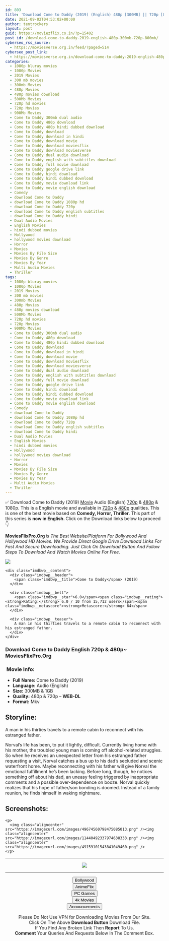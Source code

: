 ```yaml
---
id: 803
title: 'Download Come to Daddy (2019) (English) 480p [300MB] || 720p [800MB]'
date: 2021-09-02T04:53:02+00:00
author: tentrockers
layout: post
guid: https://moviezflix.co.in/?p=15402
post id: /download-come-to-daddy-2019-english-480p-300mb-720p-800mb/
cyberseo_rss_source:
  - https://moviesverse.org.in/feed/?paged=514
cyberseo_post_link:
  - https://moviesverse.org.in/download-come-to-daddy-2019-english-480p-720p/
categories:
  - 1080p bluray movies
  - 1080p Movies
  - 2019 Movies
  - 300 mb movies
  - 300mb Movies
  - 480p Movies
  - 480p movies download
  - 500Mb Movies
  - 720p hd movies
  - 720p Movies
  - 900Mb Movies
  - Come to Daddy 300mb dual audio
  - Come to Daddy 480p download
  - Come to Daddy 480p hindi dubbed download
  - Come to Daddy download
  - Come to Daddy download in hindi
  - Come to Daddy download movie
  - Come to Daddy download moviesflix
  - Come to Daddy download moviesverse
  - Come to Daddy dual audio download
  - Come to Daddy english with subtitles download
  - Come to Daddy full movie download
  - Come to Daddy google drive link
  - Come to Daddy hindi download
  - Come to Daddy hindi dubbed download
  - Come to Daddy movie download link
  - Come to Daddy movie english download
  - Comedy
  - download Come to Daddy
  - download Come to Daddy 1080p hd
  - download Come to Daddy 720p
  - download Come to Daddy english subtitles
  - download Come to Daddy hindi
  - Dual Audio Movies
  - English Movies
  - hindi dubbed movies
  - Hollywood
  - hollywood movies download
  - Horror
  - Movies
  - Movies By File Size
  - Movies By Genre
  - Movies By Year
  - Multi Audio Movies
  - Thriller
tags:
  - 1080p bluray movies
  - 1080p Movies
  - 2019 Movies
  - 300 mb movies
  - 300mb Movies
  - 480p Movies
  - 480p movies download
  - 500Mb Movies
  - 720p hd movies
  - 720p Movies
  - 900Mb Movies
  - Come to Daddy 300mb dual audio
  - Come to Daddy 480p download
  - Come to Daddy 480p hindi dubbed download
  - Come to Daddy download
  - Come to Daddy download in hindi
  - Come to Daddy download movie
  - Come to Daddy download moviesflix
  - Come to Daddy download moviesverse
  - Come to Daddy dual audio download
  - Come to Daddy english with subtitles download
  - Come to Daddy full movie download
  - Come to Daddy google drive link
  - Come to Daddy hindi download
  - Come to Daddy hindi dubbed download
  - Come to Daddy movie download link
  - Come to Daddy movie english download
  - Comedy
  - download Come to Daddy
  - download Come to Daddy 1080p hd
  - download Come to Daddy 720p
  - download Come to Daddy english subtitles
  - download Come to Daddy hindi
  - Dual Audio Movies
  - English Movies
  - hindi dubbed movies
  - Hollywood
  - hollywood movies download
  - Horror
  - Movies
  - Movies By File Size
  - Movies By Genre
  - Movies By Year
  - Multi Audio Movies
  - Thriller
---
```

<div class="thecontent clearfix">
  <p>
    ✅ Download Come to Daddy (2019) <a href="https://moviesverse.org.in/category/movies/" data-wpel-link="internal">Movie</a> Audio (English) <a href="https://moviesverse.org.in/720p-movies/" data-wpel-link="internal">720p</a>&nbsp;&&nbsp;<a href="https://moviesverse.org.in/480p-movies/" data-wpel-link="internal">480p</a> & 1080p. This is a English movie and available in <a href="https://moviesverse.org.in/720p-movies/" data-wpel-link="internal">720p</a>&nbsp;&&nbsp;<a href="https://moviesverse.org.in/480p-movies/" data-wpel-link="internal">480p</a> qualities. This is one of the best movie based on <strong>Comedy, Horror, Thriller</strong>. This part of this series is <strong>now in <span>English. </span></strong><span>Click on the Download links below to proceed👇</span>
  </p>
  
  <p>
    <strong><span>MoviesFlixPro.Org&nbsp;</span></strong><em>is The Best Website/Platform For Bollywood And Hollywood HD Movies. We Provide Direct Google Drive Download Links For Fast And Secure Downloading. Just Click On Download Button And Follow Steps To&nbsp;Download And Watch Movies Online For Free.</em>
  </p>
  
  <div class="imdbwp imdbwp--movie dark">
    <div class="imdbwp__thumb">
      <a class="imdbwp__link" target="_blank" title="Come to Daddy" href="https://www.imdb.com/title/tt8816194/" rel="nofollow external noopener noreferrer" data-wpel-link="external"><img class="imdbwp__img" src="https://m.media-amazon.com/images/M/MV5BMmMxNGVjZWQtNzc4NC00MzBkLTgzODItNWQzN2UzNWY0Zjc4XkEyXkFqcGdeQXVyNjU1NzU3MzE@._V1_SX300.jpg" /></a>
    </div>
    
    <div class="imdbwp__content">
      <div class="imdbwp__header">
        <span class="imdbwp__title">Come to Daddy</span> (2019)
      </div>
      
      <div class="imdbwp__belt">
        <span class="imdbwp__star">6.0</span><span class="imdbwp__rating"><strong>Rating:</strong> 6.0 / 10 from 15,712 users</span><span class="imdbwp__metascore"><strong>Metascore:</strong> 64</span>
      </div>
      
      <div class="imdbwp__teaser">
        A man in his thirties travels to a remote cabin to reconnect with his estranged father.
      </div>
    </div>
  </div>
  
  <h3>
    <span>Download Come to Daddy English 720p & 480p~ MoviesFlixPro.Org</span>
  </h3>
  
  <h3>
    <span>&nbsp;Movie Info:&nbsp;</span>
  </h3>
  
  <ul>
    <li>
      <strong>Full Name: </strong>Come to Daddy (2019)
    </li>
    <li>
      <strong>Language:</strong> Audio (English)
    </li>
    <li>
      <strong>Size:</strong> 300MB & 1GB
    </li>
    <li>
      <strong>Quality:</strong> 480p & 720p – <span><strong>WEB-DL</strong></span>
    </li>
    <li>
      <strong>Format:</strong>&nbsp;Mkv
    </li>
  </ul>
  
  <h2>
    <span>Storyline:</span>
  </h2>
  
  <p>
    A man in his thirties travels to a remote cabin to reconnect with his estranged father.
  </p>
  
  <div>
    Norval’s life has been, to put it lightly, difficult. Currently living home with his mother, the troubled young man is coming off alcohol-related struggles. So when he receives an unexpected letter from his estranged father requesting a visit, Norval catches a bus up to his dad’s secluded and scenic waterfront home. Maybe reconnecting with his father will give Norval the emotional fulfillment he’s been lacking. Before long, though, he notices something off about his dad, an uneasy feeling triggered by inappropriate comments and a possible over-dependence on booze. Norval quickly realizes that his hope of father/son bonding is doomed. Instead of a family reunion, he finds himself in waking nightmare.
  </div>
  
  <div class="summary_text">
    <h2>
      <span>Screenshots:</span>
    </h2>
    
    <p>
      <img class="aligncenter" src="https://imagecurl.com/images/49674560798475085013.png" /><img class="aligncenter" src="https://imagecurl.com/images/11440492337974638333.png" /><img class="aligncenter" src="https://imagecurl.com/images/49159101543841049460.png" />
    </p>
  </div>
</div>

<center>
  </p> 
  
  <hr />
  
  <p>
    <a href="http://gdrivepro.xyz/join.php" data-wpel-link="external" target="_blank" rel="nofollow external noopener noreferrer"><img src="https://i.imgur.com/FhMdWdW.png" /></a>
  </p>
  
  <hr />
  
  <p>
    <a href="https://dogemovies.xyz" target="_blank" data-wpel-link="external" rel="nofollow external noopener noreferrer"><button class="button button5">Bollywood</button></a><br /> <a href="https://animeflix.in" target="_blank" data-wpel-link="external" rel="nofollow external noopener noreferrer"><button class="button button5">AnimeFlix</button></a><br /> <a href="https://gamesflix.net/" target="_blank" data-wpel-link="external" rel="nofollow external noopener noreferrer"><button class="button button5">PC Games</button></a><br /> <a href="https://uhdmovies.in" target="_blank" data-wpel-link="external" rel="nofollow external noopener noreferrer"><button class="button button5">4k Movies</button></a><br /> <a href="https://moviesverse.org.in/announcements/" target="_blank" data-wpel-link="internal" rel="noopener"><button class="button button5">Announcements</button></a>
  </p>
  
  <div class="alert alert-danger">
    Please Do Not Use VPN for Downloading Movies From Our Site.
  </div>
  
  <div class="alert alert-success">
    Click On The Above <strong>Download Button</strong> Download File.
  </div>
  
  <div class="alert alert-warning">
    If You Find Any Broken Link Then <strong>Report</strong> To Us.
  </div>
  
  <div class="alert alert-info">
    <strong>Comment</strong> Your Queries And Requests Below In The Comment Box.
  </div>
  
  <p>
    </center>
  </p>